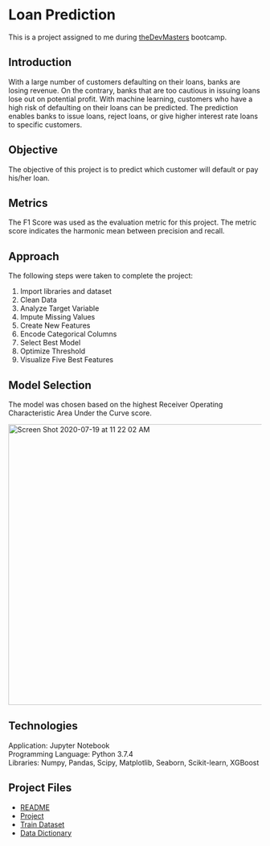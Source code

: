 # Loan Prediction
This is a project assigned to me during [theDevMasters](https://www.thedevmasters.com) bootcamp.<br> 

## Introduction
With a large number of customers defaulting on their loans, banks are losing revenue. On the contrary, banks that are too cautious in issuing loans lose out on 
potential profit. With machine learning, customers who have a high risk of defaulting on their loans can be predicted. The prediction enables banks to issue loans, reject loans, or give higher interest rate loans to specific customers.

## Objective
The objective of this project is to predict which customer will default or pay his/her loan.

## Metrics 
The F1 Score was used as the evaluation metric for this project. The metric score indicates the harmonic mean between precision and recall.

## Approach
The following steps were taken to complete the project:
1. Import libraries and dataset
2. Clean Data
3. Analyze Target Variable
4. Impute Missing Values
5. Create New Features
6. Encode Categorical Columns
7. Select Best Model
8. Optimize Threshold
9. Visualize Five Best Features

## Model Selection
The model was chosen based on the highest Receiver Operating Characteristic Area Under the Curve score.

<img width="558" alt="Screen Shot 2020-07-19 at 11 22 02 AM" src="https://user-images.githubusercontent.com/51253177/87882055-49ef4280-c9b2-11ea-88c4-fb0af6267314.png">

## Technologies
Application: Jupyter Notebook<br>
Programming Language: Python 3.7.4<br>
Libraries: Numpy, Pandas, Scipy, Matplotlib, Seaborn, Scikit-learn, XGBoost<br>

## Project Files
* [README](https://github.com/Ericjung008/Loan-Prediction/commit/bcb39946ae007aaefd5e42e8392bff7673ca2ff1)
* [Project](https://github.com/Ericjung008/Loan-Prediction/blob/master/Loan.ipynb)
* [Train Dataset](https://github.com/Ericjung008/Loan-Prediction/blob/master/Loan.csv.zip)
* [Data Dictionary](https://github.com/Ericjung008/Loan-Prediction/blob/master/loan%20data%20dictionary.docx)
